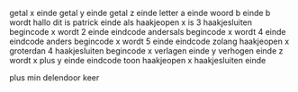 getal x einde
getal y einde
getal z einde
letter a einde
woord b einde
b wordt hallo dit is patrick einde
als	haakjeopen x is 3 haakjesluiten
begincode
	x wordt 2 einde
eindcode
andersals
begincode
	x wordt 4 einde
eindcode
anders
begincode
	x wordt 5 einde
eindcode
zolang haakjeopen x groterdan 4 haakjesluiten
begincode
	x verlagen einde
	y verhogen einde
	z wordt x plus y einde
eindcode
toon haakjeopen x haakjesluiten einde

plus
min
delendoor
keer